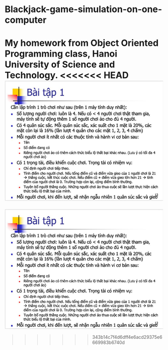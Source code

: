 # Blackjack-game-simulation-on-one-computer

My homework from Object Oriented Programming class, Hanoi University of Science and Technology.
<<<<<<< HEAD
![alt text](https://github.com/KurtdyNguyen/Blakcjack-and-Dice/blob/main/Homework_Instruction(VNese).png?raw=true)
=======
![alt text](https://github.com/KurtdyNguyen/Blakcjack-and-Dice/blob/main/Homework_Instruction(VNese).png?raw=true)
>>>>>>> 343b14c7f4d6dff4e6acd29375e6669983b6740d
